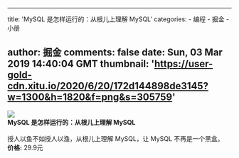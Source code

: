 
---
title: 'MySQL 是怎样运行的：从根儿上理解 MySQL'
categories: 
    - 编程
    - 掘金
    - 小册

author: 掘金
comments: false
date: Sun, 03 Mar 2019 14:40:04 GMT
thumbnail: 'https://user-gold-cdn.xitu.io/2020/6/20/172d144898de3145?w=1300&h=1820&f=png&s=305759'
---

<div>   
<img src="https://user-gold-cdn.xitu.io/2020/6/20/172d144898de3145?w=1300&h=1820&f=png&s=305759" referrerpolicy="no-referrer"><br>
            <strong>MySQL 是怎样运行的：从根儿上理解 MySQL</strong><br><br>
            授人以鱼不如授人以渔，从根儿上理解 MySQL，让 MySQL 不再是一个黑盒。<br>
            <strong>价格:</strong> 29.9元
          
</div>
            